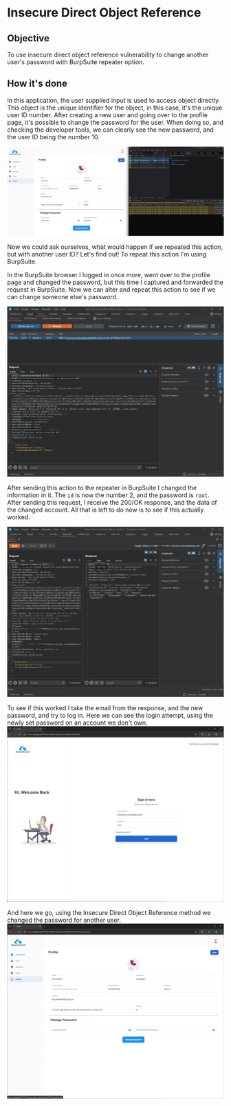 # Insecure Direct Object Reference


## Objective

To use insecure direct object reference vulnerability to change another user's password with BurpSuite repeater option. 

## How it's done

In this application, the user supplied input is used to access object directly. This object is the unique identifier for the object, in this case, it's the unique user ID number. 
After creating a new user and going over to the profile page, it's possible to change the password for the user. When doing so, and checking the developer tools, we can clearly see the new password, and the user ID being the number 10. 

![Insecure Direct Object Reference1.png](..%2Fmedia%2FInsecure%20Direct%20Object%20Reference1.png)

Now we could ask ourselves, what would happen if we repeated this action, but with another user ID? Let's find out! To repeat this action I'm using BurpSuite.

In the BurpSuite browser I logged in once more, went over to the profile page and changed the password, but this time I captured and forwarded the request in BurpSuite. Now we can alter and repeat this action to see if we can change someone else's password.

![BurpSuite.png](..%2Fmedia%2FBurpSuite.png)

After sending this action to the repeater in BurpSuite I changed the information in it. The `id` is now the number 2, and the password is `root`. After sending this request, I receive the 200/OK response, and the data of the changed account. All that is left to do now is to see if this actually worked. 

![Repeater.png](..%2Fmedia%2FRepeater.png)

To see if this worked I take the email from the response, and the new password, and try to log in.
Here we can see the login attempt, using the newly set password on an account we don't own.
![Login.png](..%2Fmedia%2FLogin.png)

And here we go, using the Insecure Direct Object Reference method we changed the password for another user.
![Succes.png](..%2Fmedia%2FSucces.png)